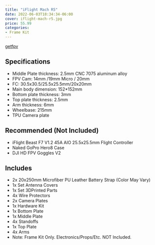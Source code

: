 ```yaml
---
title: "iFlight Mach R5"
date: 2022-06-03T18:34:34-06:00
cover: iflight-mach-r5.jpg
price: 55.99
categories:
- Frame Kit
---
```


[getfpv](https://www.getfpv.com/drone-brands/iflight/iflight-mach-r5-5-racing-carbon-fiber-frame-kit.html)

## Specifications

- Middle Plate thickness: 2.5mm CNC 7075 aluminum alloy
- FPV Cam: 14mm /19mm Micro / 20mm
- FC: 30.5x30.5/25.5x25.5mm/20x20mm
- Main body dimension: 152*152mm
- Bottom plate thickness: 3mm
- Top plate thickness: 2.5mm
- Arm thickness: 6mm
- Wheelbase: 215mm
- TPU Camera plate

## Recommended (Not Included)

- iFlight Beast F7 V1.2 45A AIO 25.5x25.5mm Flight Controller
- Naked GoPro Hero8 Case
- DJI HD FPV Goggles V2

## Includes

- 2x 20x250mm Microfiber PU Leather Battery Strap (Color May Vary)
- 1x Set Antenna Covers
- 1x Set 3DPrinted Parts
- 4x Wire Protectors
- 2x Camera Plates
- 1x Hardware Kit
- 1x Bottom Plate
- 1x Middle Plate
- 4x Standoffs
- 1x Top Plate
- 4x Arms
- Note: Frame Kit Only. Electronics/Props/Etc. NOT Included.

